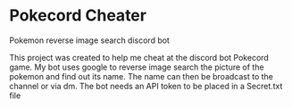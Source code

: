 # Pokecord Cheater
Pokemon reverse image search discord bot

This project was created to help me cheat at the discord bot Pokecord game.
My bot uses google to reverse image search the picture of the pokemon and find out its name.
The name can then be broadcast to the channel or via dm.
The bot needs an API token to be placed in a Secret.txt file
